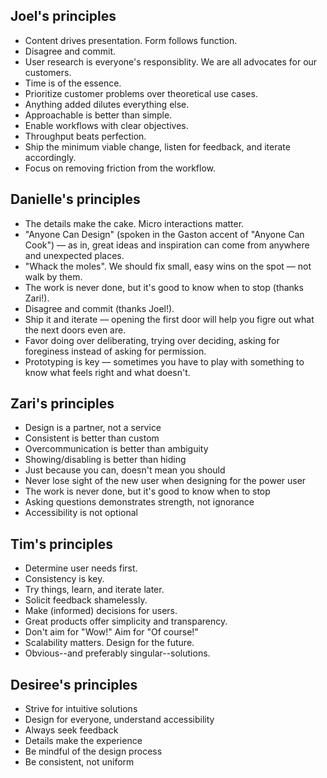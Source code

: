 ## Joel's principles

- Content drives presentation. Form follows function.
- Disagree and commit.
- User research is everyone's responsiblity. We are all advocates for our customers.
- Time is of the essence.
- Prioritize customer problems over theoretical use cases.
- Anything added dilutes everything else.
- Approachable is better than simple.
- Enable workflows with clear objectives.
- Throughput beats perfection.
- Ship the minimum viable change, listen for feedback, and iterate accordingly.
- Focus on removing friction from the workflow.

## Danielle's principles

- The details make the cake. Micro interactions matter.
- "Anyone Can Design" (spoken in the Gaston accent of "Anyone Can Cook") –– as in, great ideas and inspiration can come from anywhere and unexpected places.
- "Whack the moles". We should fix small, easy wins on the spot –– not walk by them.
- The work is never done, but it's good to know when to stop (thanks Zari!).
- Disagree and commit (thanks Joel!).
- Ship it and iterate –– opening the first door will help you figre out what the next doors even are.
- Favor doing over deliberating, trying over deciding, asking for foreginess instead of asking for permission.
- Prototyping is key –– sometimes you have to play with something to know what feels right and what doesn't.

## Zari's principles

- Design is a partner, not a service
- Consistent is better than custom
- Overcommunication is better than ambiguity
- Showing/disabling is better than hiding
- Just because you can, doesn't mean you should
- Never lose sight of the new user when designing for the power user
- The work is never done, but it's good to know when to stop
- Asking questions demonstrates strength, not ignorance
- Accessibility is not optional

## Tim's principles

- Determine user needs first.
- Consistency is key.
- Try things, learn, and iterate later.
- Solicit feedback shamelessly.
- Make (informed) decisions for users.
- Great products offer simplicity and transparency.
- Don't aim for "Wow!" Aim for "Of course!"
- Scalability matters. Design for the future.
- Obvious--and preferably singular--solutions.

## Desiree's principles
- Strive for intuitive solutions
- Design for everyone, understand accessibility
- Always seek feedback
- Details make the experience
- Be mindful of the design process
- Be consistent, not uniform
